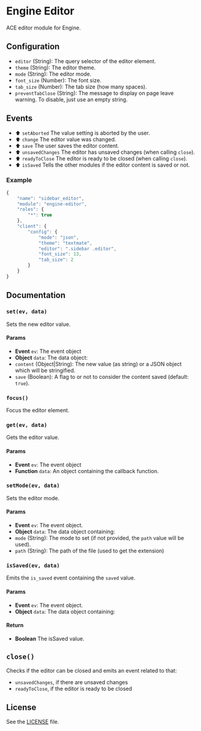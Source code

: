 Engine Editor
=============
ACE editor module for Engine.

## Configuration

 - `editor` (String): The query selector of the editor element.
 - `theme` (String): The editor theme.
 - `mode` (String): The editor mode.
 - `font_size` (Number): The font size.
 - `tab_size` (Number): The tab size (how many spaces).
 - `preventTabClose` (String): The message to display on page leave warning. To disable, just use an empty string.

## Events

 - :arrow_up: `setAborted` The value setting is aborted by the user.
 - :arrow_up: `change` The editor value was changed.
 - :arrow_up: `save` The user saves the editor content.
 - :arrow_up: `unsavedChanges` The editor has unsaved changes (when calling `close`).
 - :arrow_up: `readyToClose` The editor is ready to be closed (when calling `close`).
 - :arrow_up: `isSaved` Tells the other modules if the editor content is saved or not.

### Example
```js
{
    "name": "sidebar_editor",
    "module": "engine-editor",
    "roles": {
        "*": true
    },
    "client": {
        "config": {
            "mode": "json",
            "theme": "textmate",
            "editor": ".sidebar .editor",
            "font_size": 13,
            "tab_size": 2
        }
    }
}
```

## Documentation
### `set(ev, data)`
Sets the new editor value.

#### Params
- **Event** `ev`: The event object
- **Object** `data`: The data object:
 - `content` (Object|String): The new value (as string) or a JSON object which will be stringified.
 - `save` (Boolean): A flag to or not to consider the content saved (default: `true`).

### `focus()`
Focus the editor element.

### `get(ev, data)`
Gets the editor value.

#### Params
- **Event** `ev`: The event object
- **Function** `data`: An object containing the callback function.

### `setMode(ev, data)`
Sets the editor mode.

#### Params
- **Event** `ev`: The event object.
- **Object** `data`: The data object containing:
 - `mode` (String): The mode to set (if not provided, the `path` value will be used).
 - `path` (String): The path of the file (used to get the extension)

### `isSaved(ev, data)`
Emits the `is_saved` event containing the `saved` value.

#### Params
- **Event** `ev`: The event object.
- **Object** `data`: The data object containing:

#### Return
- **Boolean** The isSaved value.

## `close()`
Checks if the editor can be closed and emits an event related to that:

 - `unsavedChanges`, if there are unsaved changes
 - `readyToClose`, if the editor is ready to be closed


## License
See the [LICENSE](./LICENSE) file.
